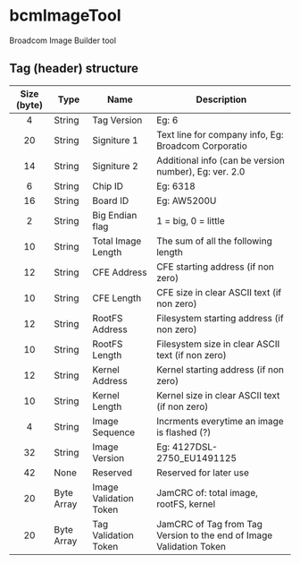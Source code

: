 # bcmImageTool
Broadcom Image Builder tool

## Tag (header) structure
| Size (byte)  | Type | Name | Description |
| :----------: | ---- | ---- | ------- |
|  4 | String | Tag Version | Eg: 6 |
| 20 | String | Signiture 1 | Text line for company info, Eg: Broadcom Corporatio |
| 14 | String | Signiture 2 | Additional info (can be version number), Eg: ver. 2.0 |
|  6 | String | Chip ID | Eg: 6318 |
| 16 | String | Board ID | Eg: AW5200U |
|  2 | String | Big Endian flag | 1 = big, 0 = little |
| 10 | String | Total Image Length | The sum of all the following length |
| 12 | String | CFE Address | CFE starting address (if non zero) |
| 10 | String | CFE Length | CFE size in clear ASCII text (if non zero) |
| 12 | String | RootFS Address | Filesystem starting address (if non zero) |
| 10 | String | RootFS Length | Filesystem size in clear ASCII text (if non zero) |
| 12 | String | Kernel Address | Kernel starting address (if non zero) |
| 10 | String | Kernel Length | Kernel size in clear ASCII text (if non zero) |
|  4 | String | Image Sequence | Incrments everytime an image is flashed (?) |
| 32 | String | Image Version | Eg: 4127DSL-2750_EU1491125 |
| 42 | None | Reserved | Reserved for later use |
| 20 | Byte Array | Image Validation Token | JamCRC of: total image, rootFS, kernel |
| 20 | Byte Array | Tag Validation Token | JamCRC of Tag from Tag Version to the end of Image Validation Token |
